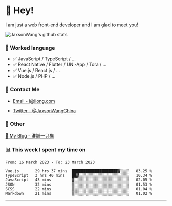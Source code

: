 # 👋 Hey!

I am just a web front-end developer and I am glad to meet you!

![JaxsonWang's github stats](https://github-readme-stats.vercel.app/api?username=JaxsonWang&&show_icons=true&&title_color=1abc9c&&icon_color=1abc9c)


### 📝 Worked language

- ✅ JavaScript / TypeScript / ...
- ✅ React Native / Flutter / UNI-App / Tora / ...
- ✅ Vue.js / React.js / ...
- ✅ Node.js / PHP / ...

### 📮 Contact Me

- [Email - i@iiong.com](mailto:i@iiong.com)

- [Twitter - @JaxsonWangChina](https://twitter.com/JaxsonWangChina)

### 🤪 Other

[📌 My Blog - 淮城一只猫](https://iiong.com)

### 📊 This week I spent my time on

<!--START_SECTION:waka-->

```text
From: 16 March 2023 - To: 23 March 2023

Vue.js       29 hrs 37 mins  ████████████████████▓░░░░   83.25 %
TypeScript   3 hrs 40 mins   ██▓░░░░░░░░░░░░░░░░░░░░░░   10.34 %
JavaScript   43 mins         ▓░░░░░░░░░░░░░░░░░░░░░░░░   02.05 %
JSON         32 mins         ▒░░░░░░░░░░░░░░░░░░░░░░░░   01.53 %
SCSS         22 mins         ▒░░░░░░░░░░░░░░░░░░░░░░░░   01.04 %
Markdown     21 mins         ▒░░░░░░░░░░░░░░░░░░░░░░░░   01.02 %
```

<!--END_SECTION:waka-->

---
